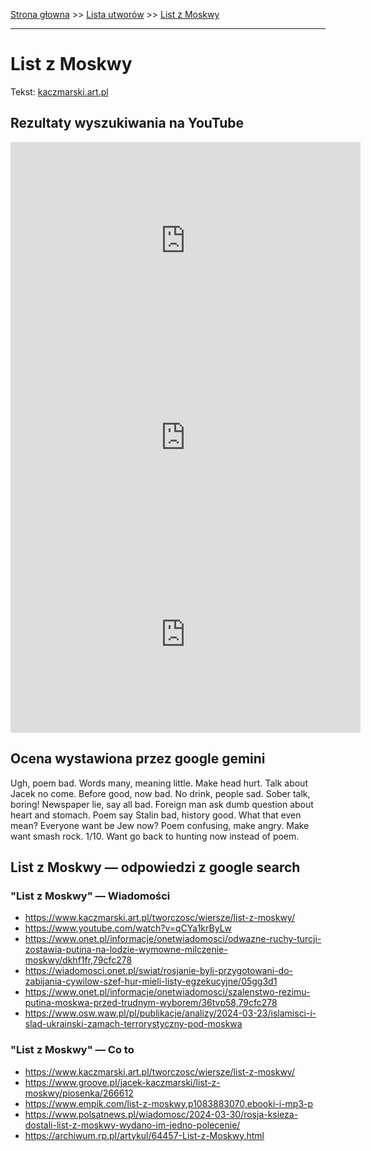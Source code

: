 [Strona głowna](../index.md) >> [Lista utworów](../list.md) >> [List z Moskwy](263.md)

---

# List z Moskwy

Tekst: [kaczmarski.art.pl](https://www.kaczmarski.art.pl/tworczosc/wiersze/list-z-moskwy/)

## Rezultaty wyszukiwania na YouTube

<iframe width="560" height="315" src="https://www.youtube.com/embed/qCYa1krByLw?si=IdontcarewhotheIRSsendsImnotpayingtaxes" title="YouTube video player" frameborder="0" allow="accelerometer; autoplay; clipboard-write; encrypted-media; gyroscope; picture-in-picture; web-share" referrerpolicy="strict-origin-when-cross-origin" allowfullscreen></iframe>

<iframe width="560" height="315" src="https://www.youtube.com/embed/1o75gMP0SHY?si=IdontcarewhotheIRSsendsImnotpayingtaxes" title="YouTube video player" frameborder="0" allow="accelerometer; autoplay; clipboard-write; encrypted-media; gyroscope; picture-in-picture; web-share" referrerpolicy="strict-origin-when-cross-origin" allowfullscreen></iframe>

<iframe width="560" height="315" src="https://www.youtube.com/embed/c6Doz4ZdDSo?si=IdontcarewhotheIRSsendsImnotpayingtaxes" title="YouTube video player" frameborder="0" allow="accelerometer; autoplay; clipboard-write; encrypted-media; gyroscope; picture-in-picture; web-share" referrerpolicy="strict-origin-when-cross-origin" allowfullscreen></iframe>

## Ocena wystawiona przez google gemini

Ugh, poem bad. Words many, meaning little. Make head hurt. Talk about Jacek no come. Before good, now bad. No drink, people sad. Sober talk, boring! Newspaper lie, say all bad. Foreign man ask dumb question about heart and stomach. Poem say Stalin bad, history good. What that even mean? Everyone want be Jew now? Poem confusing, make angry. Make want smash rock. 1/10. Want go back to hunting now instead of poem.


## List z Moskwy — odpowiedzi z google search

### "List z Moskwy" — Wiadomości

 - <https://www.kaczmarski.art.pl/tworczosc/wiersze/list-z-moskwy/>
 - <https://www.youtube.com/watch?v=qCYa1krByLw>
 - <https://www.onet.pl/informacje/onetwiadomosci/odwazne-ruchy-turcji-zostawia-putina-na-lodzie-wymowne-milczenie-moskwy/dkhf1fr,79cfc278>
 - <https://wiadomosci.onet.pl/swiat/rosjanie-byli-przygotowani-do-zabijania-cywilow-szef-hur-mieli-listy-egzekucyjne/05gg3d1>
 - <https://www.onet.pl/informacje/onetwiadomosci/szalenstwo-rezimu-putina-moskwa-przed-trudnym-wyborem/36tvp58,79cfc278>
 - <https://www.osw.waw.pl/pl/publikacje/analizy/2024-03-23/islamisci-i-slad-ukrainski-zamach-terrorystyczny-pod-moskwa>

### "List z Moskwy" — Co to

 - <https://www.kaczmarski.art.pl/tworczosc/wiersze/list-z-moskwy/>
 - <https://www.groove.pl/jacek-kaczmarski/list-z-moskwy/piosenka/266612>
 - <https://www.empik.com/list-z-moskwy,p1083883070,ebooki-i-mp3-p>
 - <https://www.polsatnews.pl/wiadomosc/2024-03-30/rosja-ksieza-dostali-list-z-moskwy-wydano-im-jedno-polecenie/>
 - <https://archiwum.rp.pl/artykul/64457-List-z-Moskwy.html>

